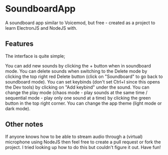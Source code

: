 # SoundboardApp
A soundboard app similar to Voicemod, but free - created as a project to learn ElectronJS and NodeJS with.

## Features

The interface is quite simple;

You can add new sounds by clicking the + button when in soundboard mode.
You can delete sounds when switching to the Delete mode by clicking the top right red Delete button (click on "Soundboard" to go back to soundboard mode).
You can set keybinds (don't set Ctrl+I since this opens the Dev tools) by clicking on "Add keybind" under the sound.
You can change the play mode (chaos mode - play sounds at the same time / sequential mode - play only one sound at a time) by clicking the green button in the top right corner.
You can change the app theme (light mode or dark mode).

## Other notes

If anyone knows how to be able to stream audio through a (virtual) microphone using NodeJS then feel free to create a pull request or fork the project. 
I tried looking up how to do this but couldn't figure it out. Have fun!
